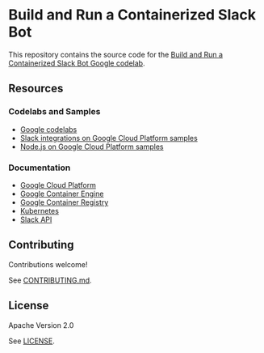 # Build and Run a Containerized Slack Bot

This repository contains the source code for the [Build and Run a Containerized
Slack Bot Google codelab][cloud-slack-bot-codelab].

[cloud-slack-bot-codelab]: https://codelabs.developers.google.com/codelabs/cloud-slack-bot/index.htm

## Resources

### Codelabs and Samples

- [Google codelabs][codelabs]
- [Slack integrations on Google Cloud Platform samples][slack-samples]
- [Node.js on Google Cloud Platform samples][nodejs-samples]

[codelabs]: https://g.co/codelabs
[nodejs-samples]: https://github.com/GoogleCloudPlatform/nodejs-docs-samples
[slack-samples]: https://github.com/GoogleCloudPlatform/slack-samples

### Documentation

- [Google Cloud Platform][cloud]
- [Google Container Engine][container-engine]
- [Google Container Registry][container-registry]
- [Kubernetes][kubernetes]
- [Slack API][slack-api]

[cloud]: https://cloud.google.com/
[container-engine]: https://cloud.google.com/container-engine/
[container-registry]: https://cloud.google.com/container-registry/
[kubernetes]: http://kubernetes.io/
[slack-api]: https://api.slack.com/

## Contributing

Contributions welcome!

See [CONTRIBUTING.md](CONTRIBUTING.md).

## License

Apache Version 2.0

See [LICENSE](LICENSE).
